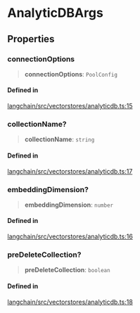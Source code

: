 AnalyticDBArgs
==============

Properties[​](#properties "Direct link to Properties")
------------------------------------------------------

### connectionOptions[​](#connectionoptions "Direct link to connectionOptions")

> **connectionOptions**: `PoolConfig`

#### Defined in[​](#defined-in "Direct link to Defined in")

[langchain/src/vectorstores/analyticdb.ts:15](https://github.com/hwchase17/langchainjs/blob/46e1734/langchain/src/vectorstores/analyticdb.ts#L15)

### collectionName?[​](#collectionname "Direct link to collectionName?")

> **collectionName**: `string`

#### Defined in[​](#defined-in-1 "Direct link to Defined in")

[langchain/src/vectorstores/analyticdb.ts:17](https://github.com/hwchase17/langchainjs/blob/46e1734/langchain/src/vectorstores/analyticdb.ts#L17)

### embeddingDimension?[​](#embeddingdimension "Direct link to embeddingDimension?")

> **embeddingDimension**: `number`

#### Defined in[​](#defined-in-2 "Direct link to Defined in")

[langchain/src/vectorstores/analyticdb.ts:16](https://github.com/hwchase17/langchainjs/blob/46e1734/langchain/src/vectorstores/analyticdb.ts#L16)

### preDeleteCollection?[​](#predeletecollection "Direct link to preDeleteCollection?")

> **preDeleteCollection**: `boolean`

#### Defined in[​](#defined-in-3 "Direct link to Defined in")

[langchain/src/vectorstores/analyticdb.ts:18](https://github.com/hwchase17/langchainjs/blob/46e1734/langchain/src/vectorstores/analyticdb.ts#L18)